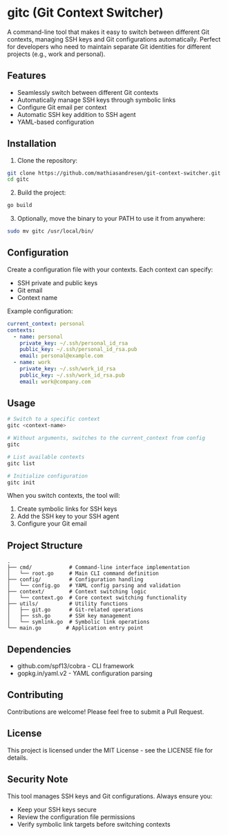 # gitc (Git Context Switcher)

A command-line tool that makes it easy to switch between different Git contexts, managing SSH keys and Git configurations automatically. Perfect for developers who need to maintain separate Git identities for different projects (e.g., work and personal).

## Features

- Seamlessly switch between different Git contexts
- Automatically manage SSH keys through symbolic links
- Configure Git email per context
- Automatic SSH key addition to SSH agent
- YAML-based configuration

## Installation

1. Clone the repository:
```bash
git clone https://github.com/mathiasandresen/git-context-switcher.git
cd gitc
```

2. Build the project:
```bash
go build
```

3. Optionally, move the binary to your PATH to use it from anywhere:
```bash
sudo mv gitc /usr/local/bin/
```

## Configuration

Create a configuration file with your contexts. Each context can specify:
- SSH private and public keys
- Git email
- Context name

Example configuration:
```yaml
current_context: personal
contexts:
  - name: personal
    private_key: ~/.ssh/personal_id_rsa
    public_key: ~/.ssh/personal_id_rsa.pub
    email: personal@example.com
  - name: work
    private_key: ~/.ssh/work_id_rsa
    public_key: ~/.ssh/work_id_rsa.pub
    email: work@company.com
```

## Usage

```bash
# Switch to a specific context
gitc <context-name>

# Without arguments, switches to the current_context from config
gitc

# List available contexts
gitc list

# Initialize configuration
gitc init
```

When you switch contexts, the tool will:
1. Create symbolic links for SSH keys
2. Add the SSH key to your SSH agent
3. Configure your Git email

## Project Structure

```
.
├── cmd/            # Command-line interface implementation
│   └── root.go     # Main CLI command definition
├── config/         # Configuration handling
│   └── config.go   # YAML config parsing and validation
├── context/        # Context switching logic
│   └── context.go  # Core context switching functionality
├── utils/          # Utility functions
│   ├── git.go      # Git-related operations
│   ├── ssh.go      # SSH key management
│   └── symlink.go  # Symbolic link operations
└── main.go        # Application entry point
```

## Dependencies

- github.com/spf13/cobra - CLI framework
- gopkg.in/yaml.v2 - YAML configuration parsing

## Contributing

Contributions are welcome! Please feel free to submit a Pull Request.

## License

This project is licensed under the MIT License - see the LICENSE file for details.

## Security Note

This tool manages SSH keys and Git configurations. Always ensure you:
- Keep your SSH keys secure
- Review the configuration file permissions
- Verify symbolic link targets before switching contexts
